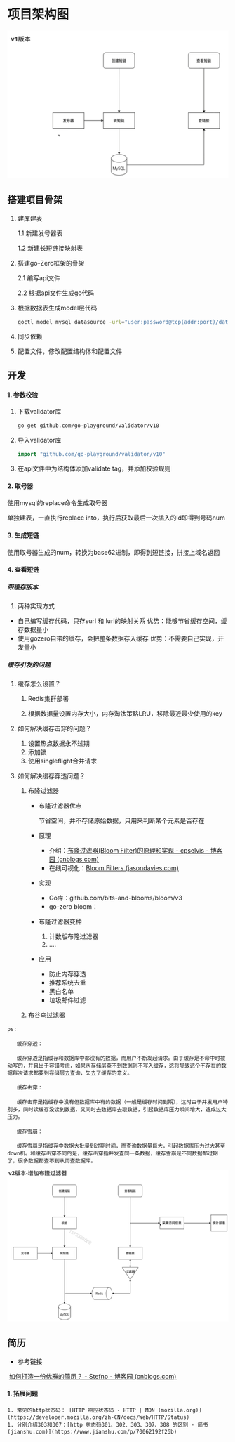 # 项目架构图

![架构图](./images/架构图.png)

## 搭建项目骨架

1. 建库建表

   1.1 新建发号器表

   1.2 新建长短链接映射表

2. 搭建go-Zero框架的骨架

   2.1 编写api文件

   2.2 根据api文件生成go代码

3. 根据数据表生成model层代码

   ```bash
   goctl model mysql datasource -url="user:password@tcp(addr:port)/database" -table="table" -dir="./model"
   ```

4. 同步依赖

5. 配置文件，修改配置结构体和配置文件

## 开发

#### 1. 参数校验

1. 下载validator库

   ```bash
   go get github.com/go-playground/validator/v10
   ```

2. 导入validator库

   ```go
   import "github.com/go-playground/validator/v10"
   ```

   

3. 在api文件中为结构体添加validate tag，并添加校验规则

   

#### 2. 取号器

使用mysql的replace命令生成取号器

单独建表，一直执行replace into，执行后获取最后一次插入的id即得到号码num

#### 3. 生成短链

使用取号器生成的num，转换为base62进制，即得到短链接，拼接上域名返回

#### 4. 查看短链

#####   带缓存版本

1. 两种实现方式
 *  自己编写缓存代码，只存surl 和 lurl的映射关系      优势：能够节省缓存空间，缓存数据量小
 *  使用gozero自带的缓存，会把整条数据存入缓存     优势：不需要自己实现，开发量小

##### 	缓存引发的问题

  1.   缓存怎么设置？

       1. Redis集群部署

       2. 根据数据量设置内存大小，内存淘汰策略LRU，移除最近最少使用的key

  2.   如何解决缓存击穿的问题？

       1. 设置热点数据永不过期
       2. 添加锁
       3. 使用singleflight合并请求

  3.   如何解决缓存穿透问题？

       1. 布隆过滤器
       
          - 布隆过滤器优点    
       
            节省空间，并不存储原始数据，只用来判断某个元素是否存在
       
          - 原理
       
            - 介绍：[布隆过滤器(Bloom Filter)的原理和实现 - cpselvis - 博客园 (cnblogs.com)](https://www.cnblogs.com/cpselvis/p/6265825.html)
            - 在线可视化：[Bloom Filters (jasondavies.com)](https://www.jasondavies.com/bloomfilter/)
       
          - 实现
       
            - Go库：github.com/bits-and-blooms/bloom/v3
            - go-zero bloom：
       
          - 布隆过滤器变种
       
            1. 计数版布隆过滤器
            2.  ....
       
          - 应用
       
            - 防止内存穿透
            - 推荐系统去重
            - 黑白名单
            - 垃圾邮件过滤
       
       2. 布谷鸟过滤器

```tiki wiki
ps:

​	缓存穿透：

​	缓存穿透是指缓存和数据库中都没有的数据，而用户不断发起请求。由于缓存是不命中时被动写的，并且出于容错考虑，如果从存储层查不到数据则不写入缓存，这将导致这个不存在的数据每次请求都要到存储层去查询，失去了缓存的意义。

​	缓存击穿：

​	缓存击穿是指缓存中没有但数据库中有的数据（一般是缓存时间到期），这时由于并发用户特别多，同时读缓存没读到数据，又同时去数据库去取数据，引起数据库压力瞬间增大，造成过大压力。

​	缓存雪崩：

​	缓存雪崩是指缓存中数据大批量到过期时间，而查询数据量巨大，引起数据库压力过大甚至down机。和缓存击穿不同的是，缓存击穿指并发查同一条数据，缓存雪崩是不同数据都过期了，很多数据都查不到从而查数据库。
```





![image-20240807091601475](./images/image-20240807091601475.png)





## 简历

- 参考链接

​	[如何打造一份优雅的简历？ - Stefno - 博客园 (cnblogs.com)](https://www.cnblogs.com/qcrao-2018/p/11150411.html)

#### 1. 拓展问题

	1. 常见的http状态码： [HTTP 响应状态码 - HTTP | MDN (mozilla.org)](https://developer.mozilla.org/zh-CN/docs/Web/HTTP/Status)
	1. 分别介绍303和307：[http 状态码301、302、303、307、308 的区别 - 简书 (jianshu.com)](https://www.jianshu.com/p/70062192f26b)
